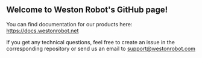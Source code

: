 ## Welcome to Weston Robot's GitHub page!

You can find documentation for our products here: https://docs.westonrobot.net

If you get any technical questions, feel free to create an issue in the corresponding repository or send us an email to support@westonrobot.com